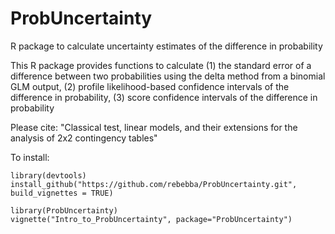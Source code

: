 # ProbUncertainty

R package to calculate uncertainty estimates of the difference in probability 

This R package provides functions to calculate
(1) the standard error of a difference between two probabilities using the delta method from a binomial GLM output, 
(2) profile likelihood-based confidence intervals of the difference in probability,
(3) score confidence intervals of the difference in probability

Please cite: "Classical test, linear models, and their extensions for the analysis of 2x2 contingency tables"

To install:
```
library(devtools)
install_github("https://github.com/rebebba/ProbUncertainty.git", build_vignettes = TRUE)

library(ProbUncertainty)
vignette("Intro_to_ProbUncertainty", package="ProbUncertainty")
```
